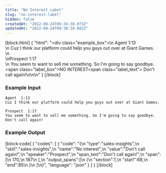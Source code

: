 ```yaml
---
title: "No Interest Label"
slug: "no-interest-label"
hidden: false
createdAt: "2022-08-24T09:34:38.073Z"
updatedAt: "2022-08-24T09:38:39.082Z"
---
```

[block:html]
{
  "html": "<div class=\"example_box\">\n  Agent  1:13<br/>  \n Cuz I think our platform could help you guys out over at Giant Games.<br/>\n<br/>\nProspect  1:17  <br/>\n You seem to want to sell me something. So I'm going to say goodbye. <span class=\"label_box\">NO INTEREST</span><span class=\"label_text\"> Don't call again!</span>\n</div>\n\n<style>\n  .label_box { \n    box-sizing: border-box;\n    border-width: 0px;\n    border-style: solid;\n    border-bottom-left-radius: 0.25rem;\n    border-top-left-radius: 0.25rem;\n    border-top-right-radius: 0.25rem;\n    background-color: rgb(241, 59, 233);\n    color: white;\n    padding: 2px;\n    position: relative;\n    outline-style: none;\">\n  }\n  .label_text {\n    box-sizing: border-box;\n    border-width: 0px 0px 2px;\n    border-style: solid;\n    border-color: rgb(241, 59, 233);\n\t}\n  .example_box {\n    max-width: 40rem;\n    margin: 0 auto;\n    background-color: rgb(243, 245, 249);\n    padding: 18px;\n    line-height: 28px;\n  }\n  .tooltip {\n    color:white;\n    background-color: black;\n    width: 235px;\n    position: absolute;\n        top: 26px;\n        left: 15px;\n  }\n</style>"
}
[/block]
### Example Input

```
Agent  1:13  
Cuz I think our platform could help you guys out over at Giant Games.

Prospect  1:17  
You seem to want to sell me something. So I'm going to say goodbye. Don't call again!
```

### Example Output
[block:code]
{
  "codes": [
    {
      "code": "{\n   \"type\":\"sales-insights\",\n   \"skill\":\"sales-insights\",\n   \"name\":\"No interest\",\n   \"value\":\"Don't call again!\",\n   \"speaker\":\"Prospect\",\n   \"span_text\":\"Don't call again!\",\n   \"span\":[\n      170,\n      187\n   ],\n   \"output_spans\":[\n      {\n         \"section\":1,\n         \"start\":68,\n         \"end\":85\n      }\n   ]\n}",
      "language": "json"
    }
  ]
}
[/block]